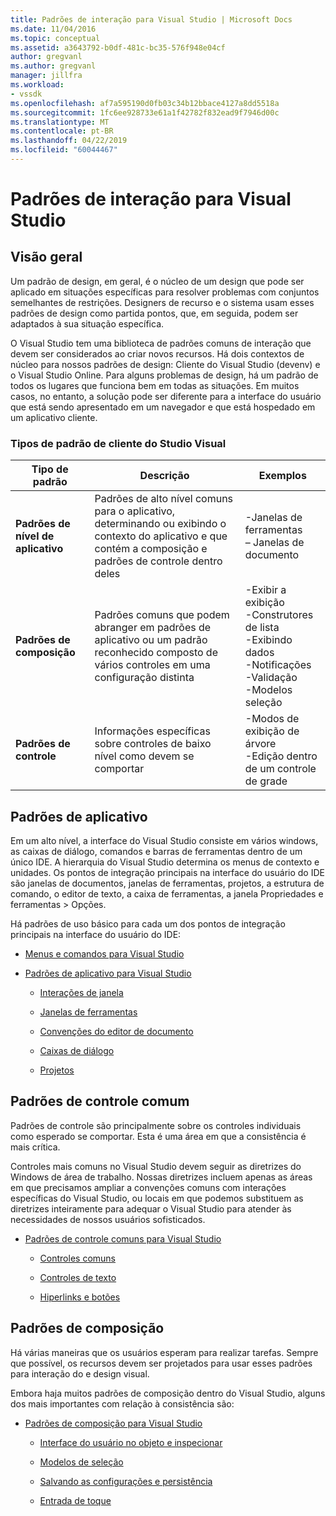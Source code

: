 ```yaml
---
title: Padrões de interação para Visual Studio | Microsoft Docs
ms.date: 11/04/2016
ms.topic: conceptual
ms.assetid: a3643792-b0df-481c-bc35-576f948e04cf
author: gregvanl
ms.author: gregvanl
manager: jillfra
ms.workload:
- vssdk
ms.openlocfilehash: af7a595190d0fb03c34b12bbace4127a8dd5518a
ms.sourcegitcommit: 1fc6ee928733e61a1f42782f832ead9f7946d00c
ms.translationtype: MT
ms.contentlocale: pt-BR
ms.lasthandoff: 04/22/2019
ms.locfileid: "60044467"
---
```

# <a name="interaction-patterns-for-visual-studio"></a>Padrões de interação para Visual Studio
## <a name="overview"></a>Visão geral
 Um padrão de design, em geral, é o núcleo de um design que pode ser aplicado em situações específicas para resolver problemas com conjuntos semelhantes de restrições. Designers de recurso e o sistema usam esses padrões de design como partida pontos, que, em seguida, podem ser adaptados à sua situação específica.

 O Visual Studio tem uma biblioteca de padrões comuns de interação que devem ser considerados ao criar novos recursos. Há dois contextos de núcleo para nossos padrões de design: Cliente do Visual Studio (devenv) e o Visual Studio Online. Para alguns problemas de design, há um padrão de todos os lugares que funciona bem em todas as situações. Em muitos casos, no entanto, a solução pode ser diferente para a interface do usuário que está sendo apresentado em um navegador e que está hospedado em um aplicativo cliente.

### <a name="visual-studio-client-pattern-types"></a>Tipos de padrão de cliente do Studio Visual

|Tipo de padrão|Descrição|Exemplos|
|------------------|-----------------|--------------|
|**Padrões de nível de aplicativo**|Padrões de alto nível comuns para o aplicativo, determinando ou exibindo o contexto do aplicativo e que contém a composição e padrões de controle dentro deles|-Janelas de ferramentas<br />– Janelas de documento|
|**Padrões de composição**|Padrões comuns que podem abranger em padrões de aplicativo ou um padrão reconhecido composto de vários controles em uma configuração distinta|-Exibir a exibição<br />-Construtores de lista<br />-Exibindo dados<br />-Notificações<br />-Validação<br />-Modelos seleção|
|**Padrões de controle**|Informações específicas sobre controles de baixo nível como devem se comportar|-Modos de exibição de árvore<br />-Edição dentro de um controle de grade|

## <a name="application-patterns"></a>Padrões de aplicativo
 Em um alto nível, a interface do Visual Studio consiste em vários windows, as caixas de diálogo, comandos e barras de ferramentas dentro de um único IDE. A hierarquia do Visual Studio determina os menus de contexto e unidades. Os pontos de integração principais na interface do usuário do IDE são janelas de documentos, janelas de ferramentas, projetos, a estrutura de comando, o editor de texto, a caixa de ferramentas, a janela Propriedades e ferramentas > Opções.

 Há padrões de uso básico para cada um dos pontos de integração principais na interface do usuário do IDE:

- [Menus e comandos para Visual Studio](../../extensibility/ux-guidelines/menus-and-commands-for-visual-studio.md)

- [Padrões de aplicativo para Visual Studio](../../extensibility/ux-guidelines/application-patterns-for-visual-studio.md)

    - [Interações de janela](../../extensibility/ux-guidelines/application-patterns-for-visual-studio.md#BKMK_WindowInteractions)

    - [Janelas de ferramentas](../../extensibility/ux-guidelines/application-patterns-for-visual-studio.md#BKMK_ToolWindows)

    - [Convenções do editor de documento](../../extensibility/ux-guidelines/application-patterns-for-visual-studio.md#BKMK_DocumentEditorConventions)

    - [Caixas de diálogo](../../extensibility/ux-guidelines/application-patterns-for-visual-studio.md#BKMK_Dialogs)

    - [Projetos](../../extensibility/ux-guidelines/application-patterns-for-visual-studio.md#BKMK_Projects)

## <a name="common-control-patterns"></a>Padrões de controle comum
 Padrões de controle são principalmente sobre os controles individuais como esperado se comportar. Esta é uma área em que a consistência é mais crítica.

 Controles mais comuns no Visual Studio devem seguir as diretrizes do Windows de área de trabalho. Nossas diretrizes incluem apenas as áreas em que precisamos ampliar a convenções comuns com interações específicas do Visual Studio, ou locais em que podemos substituem as diretrizes inteiramente para adequar o Visual Studio para atender às necessidades de nossos usuários sofisticados.

- [Padrões de controle comuns para Visual Studio](../../extensibility/ux-guidelines/common-control-patterns-for-visual-studio.md)

    - [Controles comuns](../../extensibility/ux-guidelines/common-control-patterns-for-visual-studio.md#BKMK_CommonControls)

    - [Controles de texto](../../extensibility/ux-guidelines/common-control-patterns-for-visual-studio.md#BKMK_TextControls)

    - [Hiperlinks e botões](../../extensibility/ux-guidelines/common-control-patterns-for-visual-studio.md#BKMK_ButtonsAndHyperlinks)

## <a name="composite-patterns"></a>Padrões de composição
 Há várias maneiras que os usuários esperam para realizar tarefas. Sempre que possível, os recursos devem ser projetados para usar esses padrões para interação do e design visual.

 Embora haja muitos padrões de composição dentro do Visual Studio, alguns dos mais importantes com relação à consistência são:

- [Padrões de composição para Visual Studio](../../extensibility/ux-guidelines/composite-patterns-for-visual-studio.md)

    - [Interface do usuário no objeto e inspecionar](../../extensibility/ux-guidelines/composite-patterns-for-visual-studio.md#BKMK_OnObjectUI)

    - [Modelos de seleção](../../extensibility/ux-guidelines/composite-patterns-for-visual-studio.md#BKMK_SelectionModels)

    - [Salvando as configurações e persistência](../../extensibility/ux-guidelines/composite-patterns-for-visual-studio.md#BKMK_PersistenceAndSavingSettings)

    - [Entrada de toque](../../extensibility/ux-guidelines/composite-patterns-for-visual-studio.md#BKMK_TouchInput)